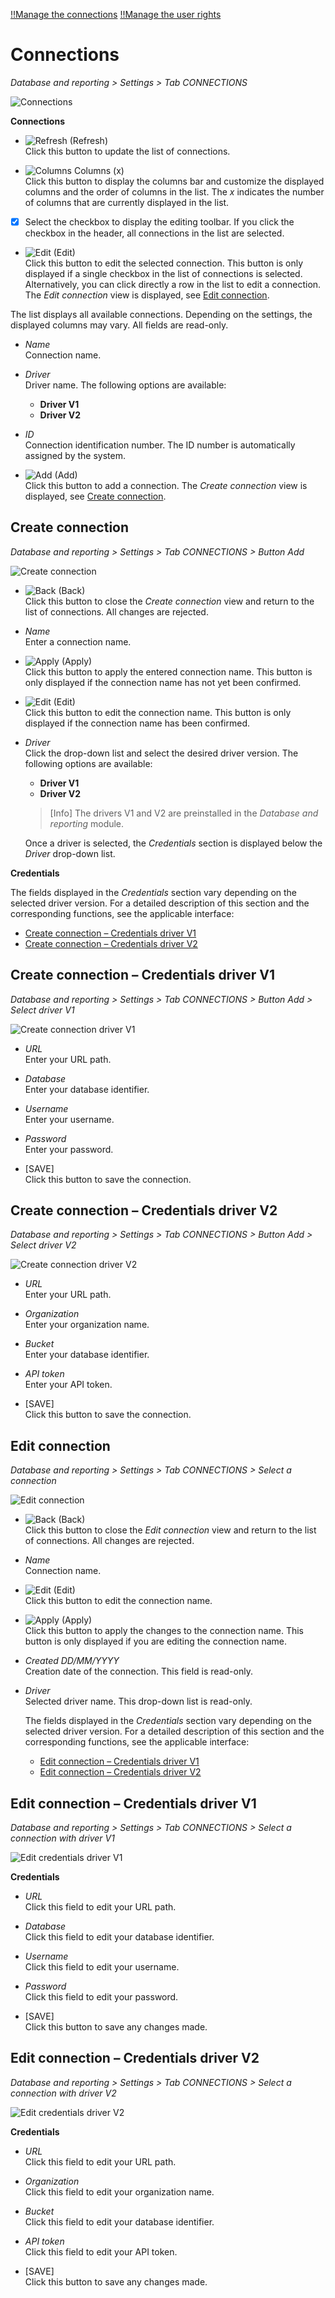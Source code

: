 [!!Manage the connections](../Integration/04_ManageConnections.md)
[!!Manage the user rights](../Integration/05_ManageUserRights.md)

# Connections

*Database and reporting > Settings > Tab CONNECTIONS*

![Connections](../../Assets/Screenshots/DatabaseAndReporting/Settings/Connections/ConnectionsCreated.png "[Connections]")

**Connections**

- ![Refresh](../../Assets/Icons/Refresh01.png "[Refresh]") (Refresh)   
    Click this button to update the list of connections.

- ![Columns](../../Assets/Icons/Columns.png "[Columns]") Columns (x)   
    Click this button to display the columns bar and customize the displayed columns and the order of columns in the list. The *x* indicates the number of columns that are currently displayed in the list.

- [x]     
    Select the checkbox to display the editing toolbar. If you click the checkbox in the header, all connections in the list are selected.

- ![Edit](../../Assets/Icons/Edit01.png "[Edit]") (Edit)  
    Click this button to edit the selected connection. This button is only displayed if a single checkbox in the list of connections is selected. Alternatively, you can click directly a row in the list to edit a connection. The *Edit connection* view is displayed, see [Edit connection](#edit-connection).

The list displays all available connections. Depending on the settings, the displayed columns may vary. All fields are read-only.

- *Name*  
    Connection name.

- *Driver*  
    Driver name. The following options are available:
    - **Driver V1**
    - **Driver V2**

- *ID*  
    Connection identification number. The ID number is automatically assigned by the system.

- ![Add](../../Assets/Icons/Plus01.png "[Add]") (Add)  
    Click this button to add a connection. The *Create connection* view is displayed, see [Create connection](#create-connection).



## Create connection

*Database and reporting > Settings > Tab CONNECTIONS > Button Add*

![Create connection](../../Assets/Screenshots/DatabaseAndReporting/Settings/Connections/CreateConnection.png "[Create connection]")

- ![Back](../../Assets/Icons/Back02.png "[Back]") (Back)   
    Click this button to close the *Create connection* view and return to the list of connections. All changes are rejected.

- *Name*   
    Enter a connection name.

- ![Apply](../../Assets/Icons/Check.png "[Apply]") (Apply)  
    Click this button to apply the entered connection name. This button is only displayed if the connection name has not yet been confirmed. 

- ![Edit](../../Assets/Icons/Edit02.png "[Edit]") (Edit)  
    Click this button to edit the connection name. This button is only displayed if the connection name has been confirmed. 

- *Driver*  
    Click the drop-down list and select the desired driver version. The following options are available:
    - **Driver V1**
    - **Driver V2**
      
    > [Info] The drivers V1 and V2 are preinstalled in the *Database and reporting* module.

    Once a driver is selected, the *Credentials* section is displayed below the *Driver* drop-down list.

**Credentials**

The fields displayed in the *Credentials* section vary depending on the selected driver version. For a detailed description of this section and the corresponding functions, see the applicable interface: 
  - [Create connection &ndash; Credentials driver V1](#create-connection-–-credentials-driver-v1)   
  - [Create connection &ndash; Credentials driver V2](#create-connection-–-credentials-driver-v2) 
    


## Create connection &ndash; Credentials driver V1

*Database and reporting > Settings > Tab CONNECTIONS > Button Add > Select driver V1*

![Create connection driver V1](../../Assets/Screenshots/DatabaseAndReporting/Settings/Connections/CreateConnectionInfluxDBDriverV1.png "[Create connection driver V1]")

- *URL*  
    Enter your URL path.

[comment]: <> (Julian: Ist das die URL der aktuellen Instanz oder der InfluxDB database?)

- *Database*  
    Enter your database identifier.

- *Username*  
    Enter your username.

- *Password*  
    Enter your password.

- [SAVE]  
    Click this button to save the connection.

    

## Create connection &ndash; Credentials driver V2

*Database and reporting > Settings > Tab CONNECTIONS > Button Add > Select driver V2*

![Create connection driver V2](../../Assets/Screenshots/DatabaseAndReporting/Settings/Connections/CreateConnectionInfluxDBDriverV2.png "[Create connection driver V2]")

- *URL*  
    Enter your URL path.

[comment]: <> (Julian: Ist das die URL der aktuellen Instanz oder der InfluxDB database?)

- *Organization*  
    Enter your organization name.

- *Bucket*  
    Enter your database identifier.

- *API token*  
    Enter your API token.

- [SAVE]  
    Click this button to save the connection.



## Edit connection

*Database and reporting > Settings > Tab CONNECTIONS > Select a connection*

![Edit connection](../../Assets/Screenshots/DatabaseAndReporting/Settings/Connections/EditConnectionv2.png "[Edit connection]")

- ![Back](../../Assets/Icons/Back02.png "[Back]") (Back)   
    Click this button to close the *Edit connection* view and return to the list of connections. All changes are rejected.

- *Name*   
    Connection name.  

- ![Edit](../../Assets/Icons/Edit02.png "[Edit]") (Edit)  
    Click this button to edit the connection name.

- ![Apply](../../Assets/Icons/Check.png "[Apply]") (Apply)  
    Click this button to apply the changes to the connection name. This button is only displayed if you are editing the connection name.

- *Created DD/MM/YYYY*  
    Creation date of the connection. This field is read-only.  

- *Driver*  
    Selected driver name. This drop-down list is read-only.

    The fields displayed in the *Credentials* section vary depending on the selected driver version. For a detailed description of this section and the corresponding functions, see the applicable interface: 
    - [Edit connection &ndash; Credentials driver V1](#edit-connection-–-credentials-driver-v1)   
    - [Edit connection &ndash; Credentials driver V2](#edit-connection-–-credentials-driver-v2) 
    


## Edit connection &ndash; Credentials driver V1

*Database and reporting > Settings > Tab CONNECTIONS > Select a connection with driver V1*

![Edit credentials driver V1](../../Assets/Screenshots/DatabaseAndReporting/Settings/Connections/EditConnectionV1.png "[Edit credentials driver V1]")

**Credentials** 

- *URL*  
    Click this field to edit your URL path.

- *Database*  
    Click this field to edit your database identifier.

- *Username*  
    Click this field to edit your username.

- *Password*  
    Click this field to edit your password.

- [SAVE]  
    Click this button to save any changes made.



## Edit connection &ndash; Credentials driver V2

*Database and reporting > Settings > Tab CONNECTIONS > Select a connection with driver V2*

![Edit credentials driver V2](../../Assets/Screenshots/DatabaseAndReporting/Settings/Connections/EditConnectionV2.png "[Edit credentials driver V2]")

**Credentials** 

- *URL*  
    Click this field to edit your URL path.

- *Organization*  
    Click this field to edit your organization name.

- *Bucket*  
    Click this field to edit your database identifier.

- *API token*  
    Click this field to edit your API token.

- [SAVE]  
    Click this button to save any changes made.

    


